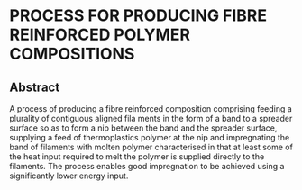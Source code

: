 # PROCESS FOR PRODUCING FIBRE REINFORCED POLYMER COMPOSITIONS

## Abstract
A process of producing a fibre reinforced composition comprising feeding a plurality of contiguous aligned fila ments in the form of a band to a spreader surface so as to form a nip between the band and the spreader surface, supplying a feed of thermoplastics polymer at the nip and impregnating the band of filaments with molten polymer characterised in that at least some of the heat input required to melt the polymer is supplied directly to the filaments. The process enables good impregnation to be achieved using a significantly lower energy input.